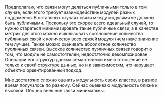 Предполагаю, что связи могут делаться публичными только в том случае, если этого требует взаимодействие модулей разных поддоменов. 
В остальных случаях связи между модулями не должны быть публичными. Поскольку это скорее всего идеальный случай, то нужно стараться 
минимизировать такие публичные связи, а в качестве метрик для этого можно использовать соотношение количества публичных связй к 
количеству всех связей модуля (чем ниже значение тем лучше). Также можно оценивать абсолютное количество публичных связей. Высокое 
количество публичных связей говорит о том, что модуль не самостоятелен, недостаточно декомпозирован. Операции его структур данных 
семантически имею отношение не только к своей структуре данных, но и к зависимостям, что нарушает объектно ориентированный подход.

Мне достаточно сложно оценить модульность своих классов, в разное время получалось по разному. Сейчас оцениваю модульность ближе к высокой. Обычно внешние связи минимальны.
